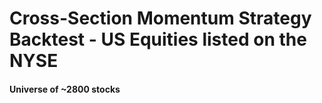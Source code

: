 # Cross-Section Momentum Strategy Backtest - US Equities listed on the NYSE

#### Universe of ~2800 stocks

